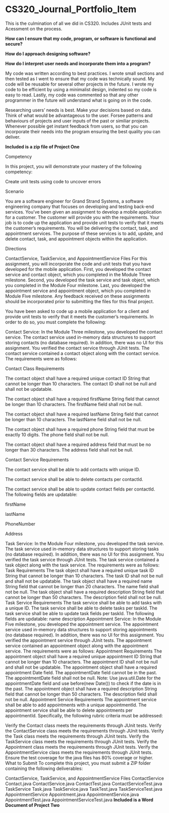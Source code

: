 # CS320_Journal_Portfolio_Item
This is the culmination of all we did in CS320. Includes JUnit tests and Acessment on the process.

**How can I ensure that my code, program, or software is functional and secure?**

**How do I approach designing software?**

**How do I interpret user needs and incorporate them into a program?**

My code was written according to best practices. I wrote small sections and then tested as I went to ensure that my code was technically sound. My code will be reusable for several other projects in the future. I wrote my code to be efficient by using a minimalist design, indented so my code is easy to read. Lastly, my code was commented so that any other programmer in the future will understand what is going on in the code. 

 Researching users’ needs is best. Make your decisions based on data.  Think of what would be advantageous to the user. Forsee patterns and behaviours of projects and user inputs of the past or similiar projects. Whenever possible get instant feedback from users, so that you can incorporate their needs into the program ensuring the best quality you can deliver.

**Included is a zip file of Project One**

Competency

In this project, you will demonstrate your mastery of the following competency:


Create unit tests using code to uncover errors

Scenario

You are a software engineer for Grand Strand Systems, a software engineering company that focuses on developing and testing back-end services. You’ve been given an assignment to develop a mobile application for a customer. The customer will provide you with the requirements. Your job is to code up the application and provide unit tests to verify that it meets the customer’s requirements. You will be delivering the contact, task, and appointment services. The purpose of these services is to add, update, and delete contact, task, and appointment objects within the application.


Directions

ContactService, TaskService, and AppointmentService Files
For this assignment, you will incorporate the code and unit tests that you have developed for the mobile application. First, you developed the contact service and contact object, which you completed in the Module Three milestone. Second, you developed the task service and task object, which you completed in the Module Four milestone. Last, you developed the appointment service and appointment object, which you completed in Module Five milestone. Any feedback received on these assignments should be incorporated prior to submitting the files for this final project.


You have been asked to code up a mobile application for a client and provide unit tests to verify that it meets the customer’s requirements. In order to do so, you must complete the following:


Contact Service: In the Module Three milestone, you developed the contact service. The contact service used in-memory data structures to support storing contacts (no database required). In addition, there was no UI for this assignment. You verified the contact service through JUnit tests. The contact service contained a contact object along with the contact service. The requirements were as follows:

Contact Class Requirements

The contact object shall have a required unique contact ID String that cannot be longer than 10 characters. The contact ID shall not be null and shall not be updatable.

The contact object shall have a required firstName String field that cannot be longer than 10 characters. The firstName field shall not be null.

The contact object shall have a required lastName String field that cannot be longer than 10 characters. The lastName field shall not be null.

The contact object shall have a required phone String field that must be exactly 10 digits. The phone field shall not be null.

The contact object shall have a required address field that must be no longer than 30 characters. The address field shall not be null.

Contact Service Requirements

The contact service shall be able to add contacts with unique ID.

The contact service shall be able to delete contacts per contactId.

The contact service shall be able to update contact fields per contactId. The following fields are updatable:

firstName

lastName

PhoneNumber

Address

Task Service: In the Module Four milestone, you developed the task service. The task service used in-memory data structures to support storing tasks (no database required). In addition, there was no UI for this assignment. You verified the task service through JUnit tests. The task service contained a task object along with the task service. The requirements were as follows:
Task Requirements
The task object shall have a required unique task ID String that cannot be longer than 10 characters. The task ID shall not be null and shall not be updatable.
The task object shall have a required name String field that cannot be longer than 20 characters. The name field shall not be null.
The task object shall have a required description String field that cannot be longer than 50 characters. The description field shall not be null.
Task Service Requirements
The task service shall be able to add tasks with a unique ID.
The task service shall be able to delete tasks per taskId.
The task service shall be able to update task fields per taskId. The following fields are updatable:
name
description
Appointment Service: In the Module Five milestone, you developed the appointment service. The appointment service used in-memory data structures to support storing appointments (no database required). In addition, there was no UI for this assignment. You verified the appointment service through JUnit tests. The appointment service contained an appointment object along with the appointment service. The requirements were as follows:
Appointment Requirements
The appointment object shall have a required unique appointment ID String that cannot be longer than 10 characters. The appointment ID shall not be null and shall not be updatable.
The appointment object shall have a required appointment Date field. The appointmentDate field cannot be in the past. The appointmentDate field shall not be null. Note: Use java.util.Date for the appointmentDate field and use before(new Date()) to check if the date is in the past.
The appointment object shall have a required description String field that cannot be longer than 50 characters. The description field shall not be null.
Appointment Service Requirements
The appointment service shall be able to add appointments with a unique appointmentId.
The appointment service shall be able to delete appointments per appointmentId.
Specifically, the following rubric criteria must be addressed:

Verify the Contact class meets the requirements through JUnit tests.
Verify the ContactService class meets the requirements through JUnit tests.
Verify the Task class meets the requirements through JUnit tests.
Verify the TaskService class meets the requirements through JUnit tests.
Verify the Appointment class meets the requirements through JUnit tests.
Verify the AppointmentService class meets the requirements through JUnit tests.
Ensure the test coverage for the java files has 80% coverage or higher.
What to Submit
To complete this project, you must submit a ZIP folder containing the following deliverables:

ContactService, TaskService, and AppointmentService Files
ContactService
Contact.java
ContactService.java
ContactTest.java
ContactServiceTest.java
TaskService
Task.java
TaskService.java
TaskTest.java
TaskServiceTest.java
AppointmentService
Appointment.java
AppointmentService.java
AppointmentTest.java
AppointmentServiceTest.java
**Included is a Word Document of Project Two**
